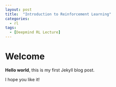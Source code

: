```yaml
---
layout: post
title:  "Introduction to Reinforcement Learning"
categories:
  - rl
tags:
  - [Deepmind RL Lecture]
---
```


# Welcome

**Hello world**, this is my first Jekyll blog post.

I hope you like it!

